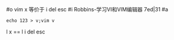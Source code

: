 #o
vim x 等价于 i del esc
#i
Robbins-学习VI和VIM编辑器 7ed|31
#a
```
echo 123 > v;vim v
```
l x == l i del esc
